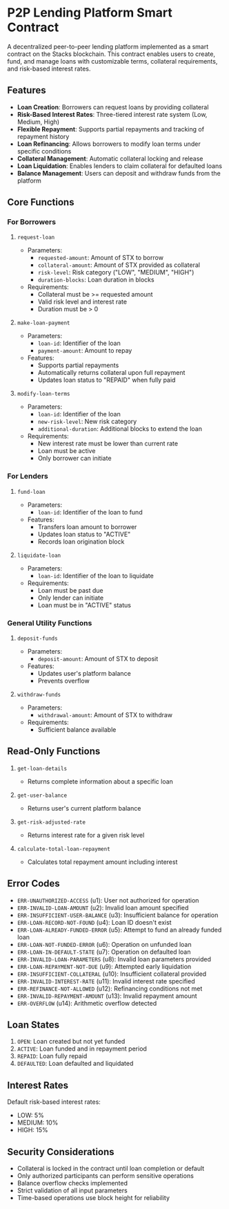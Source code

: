 # P2P Lending Platform Smart Contract

A decentralized peer-to-peer lending platform implemented as a smart contract on the Stacks blockchain. This contract enables users to create, fund, and manage loans with customizable terms, collateral requirements, and risk-based interest rates.

## Features

- **Loan Creation**: Borrowers can request loans by providing collateral
- **Risk-Based Interest Rates**: Three-tiered interest rate system (Low, Medium, High)
- **Flexible Repayment**: Supports partial repayments and tracking of repayment history
- **Loan Refinancing**: Allows borrowers to modify loan terms under specific conditions
- **Collateral Management**: Automatic collateral locking and release
- **Loan Liquidation**: Enables lenders to claim collateral for defaulted loans
- **Balance Management**: Users can deposit and withdraw funds from the platform

## Core Functions

### For Borrowers

1. `request-loan`
   - Parameters:
     - `requested-amount`: Amount of STX to borrow
     - `collateral-amount`: Amount of STX provided as collateral
     - `risk-level`: Risk category ("LOW", "MEDIUM", "HIGH")
     - `duration-blocks`: Loan duration in blocks
   - Requirements:
     - Collateral must be >= requested amount
     - Valid risk level and interest rate
     - Duration must be > 0

2. `make-loan-payment`
   - Parameters:
     - `loan-id`: Identifier of the loan
     - `payment-amount`: Amount to repay
   - Features:
     - Supports partial repayments
     - Automatically returns collateral upon full repayment
     - Updates loan status to "REPAID" when fully paid

3. `modify-loan-terms`
   - Parameters:
     - `loan-id`: Identifier of the loan
     - `new-risk-level`: New risk category
     - `additional-duration`: Additional blocks to extend the loan
   - Requirements:
     - New interest rate must be lower than current rate
     - Loan must be active
     - Only borrower can initiate

### For Lenders

1. `fund-loan`
   - Parameters:
     - `loan-id`: Identifier of the loan to fund
   - Features:
     - Transfers loan amount to borrower
     - Updates loan status to "ACTIVE"
     - Records loan origination block

2. `liquidate-loan`
   - Parameters:
     - `loan-id`: Identifier of the loan to liquidate
   - Requirements:
     - Loan must be past due
     - Only lender can initiate
     - Loan must be in "ACTIVE" status

### General Utility Functions

1. `deposit-funds`
   - Parameters:
     - `deposit-amount`: Amount of STX to deposit
   - Features:
     - Updates user's platform balance
     - Prevents overflow

2. `withdraw-funds`
   - Parameters:
     - `withdrawal-amount`: Amount of STX to withdraw
   - Requirements:
     - Sufficient balance available

## Read-Only Functions

1. `get-loan-details`
   - Returns complete information about a specific loan

2. `get-user-balance`
   - Returns user's current platform balance

3. `get-risk-adjusted-rate`
   - Returns interest rate for a given risk level

4. `calculate-total-loan-repayment`
   - Calculates total repayment amount including interest

## Error Codes

- `ERR-UNAUTHORIZED-ACCESS` (u1): User not authorized for operation
- `ERR-INVALID-LOAN-AMOUNT` (u2): Invalid loan amount specified
- `ERR-INSUFFICIENT-USER-BALANCE` (u3): Insufficient balance for operation
- `ERR-LOAN-RECORD-NOT-FOUND` (u4): Loan ID doesn't exist
- `ERR-LOAN-ALREADY-FUNDED-ERROR` (u5): Attempt to fund an already funded loan
- `ERR-LOAN-NOT-FUNDED-ERROR` (u6): Operation on unfunded loan
- `ERR-LOAN-IN-DEFAULT-STATE` (u7): Operation on defaulted loan
- `ERR-INVALID-LOAN-PARAMETERS` (u8): Invalid loan parameters provided
- `ERR-LOAN-REPAYMENT-NOT-DUE` (u9): Attempted early liquidation
- `ERR-INSUFFICIENT-COLLATERAL` (u10): Insufficient collateral provided
- `ERR-INVALID-INTEREST-RATE` (u11): Invalid interest rate specified
- `ERR-REFINANCE-NOT-ALLOWED` (u12): Refinancing conditions not met
- `ERR-INVALID-REPAYMENT-AMOUNT` (u13): Invalid repayment amount
- `ERR-OVERFLOW` (u14): Arithmetic overflow detected

## Loan States

1. `OPEN`: Loan created but not yet funded
2. `ACTIVE`: Loan funded and in repayment period
3. `REPAID`: Loan fully repaid
4. `DEFAULTED`: Loan defaulted and liquidated

## Interest Rates

Default risk-based interest rates:
- LOW: 5%
- MEDIUM: 10%
- HIGH: 15%

## Security Considerations

- Collateral is locked in the contract until loan completion or default
- Only authorized participants can perform sensitive operations
- Balance overflow checks implemented
- Strict validation of all input parameters
- Time-based operations use block height for reliability